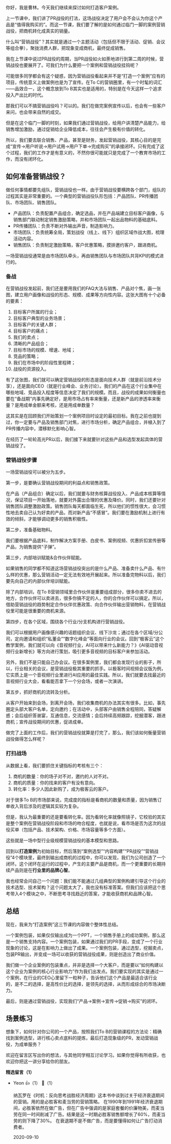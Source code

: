 你好，我是曹林。今天我们继续来探讨如何打造客户案例。

上一节课中，我们讲了PR战役的打法，这场战役决定了用户会不会认为你这个产品是“值得我购买的”。而这一节课，我们要了解的是如何通过临门一脚的案例营销战役，把商机转化成真实的销量。

什么叫“营销战役”？其实就是通过一个主题活动（包括但不限于活动、促销、会议等组合拳），聚拢消费人群，把现象变成商机，最终促成销售。

我在上节课中说过PR战役的周期，当PR战役如火如荼地进行到第二周的时候，营销战役也要展开了。可我们为什么要把一个案例和营销战役挂钩呢？

可能很多同学都会有这个疑惑，因为营销战役看起来并不是“打造一个案例”应有的项目，传统意义上做案例也是为了宣传。在To C的营销圈里，有一个时髦的词汇——品效合一，这个概念放到To B其实也是适用的，特别是在今天这样一个追求投入产出比的时代。

那我们可以不搞营销战役吗？可以的。我们在做完案例宣传以后，也会有一些客户来问，也会带来自然的成交。

但是在这个临门一脚的时刻，如果我们通过营销战役，给用户讲清楚产品能力，给销售增加激励，通过促销给企业降低成本，往往会产生极有价值的转化。

所以，我们要去联合销售、产品，甚至是财务，发起营销战役，其核心目的是完成“宣传→用户听说→用户试用→用户下单→完成购买”的承接闭环。只有完成了这个过程，我们的工作才是有意义的，不然你很可能就只是完成了一个教育市场的工作，而没有闭环化。

## 如何准备营销战役？

做任何事情都要先组队，营销战役也一样。由于营销战役要横跨各个部门，组队的过程其实是非常重要的。一个典型的营销战役队形包括：产品团队、PR传播团队、市场团队、销售团队。

- 产品团队：负责配置产品组合，确定选品，并在产品端建立目标客户画像，与销售部门联动制定销售激励策略，并和市场团队一起出品物料的基础底料。
- PR传播团队：负责不断对外输出声音，制造影响力。
- 市场团队：负责统筹全局，策划战役（线上、线下）组织区域作战大图，梳理活动内容。
- 销售团队：负责制定激励策略，客户优惠策略，摸排邀约客户，跟进商机。

一场营销战役通常是由市场团队牵头，再由销售团队与市场团队共背KPI的模式进行的。

### 备战

在营销战役发起前，我们还是要用我们的FAQ大法与销售、产品对个焦，画一张图，建立用户画像和战役的形态、规模、成果等方向性内容。这张大图有十个必备的要素：

01. 目标客户所属的行业；
02. 目标客户典型的业务场景；
03. 目标客户的关键人群；
04. 目标客户的痛点；
05. 我们的卖点；
06. 清晰的产品组合；
07. 目标市场的规模、增速、地域；
08. 竞品的策略；
09. 我们在市场中的阶段性里程碑；
10. 战役的资源投入。

有了这张图，我们就可以确定营销战役的形态是面向技术人群（就是前沿技术分享），还是面向CEO（就是行业峰会、业务讨论）。我们的产品在这个行业集中在哪些地域、竞品投入程度等信息决定了我们的规模。而且，战役的成果如何衡量也要在“备战期”内事先确定好，是用市场占有率来衡量，还是新产品的渗透率来衡量？是用成单金额来考核，还是用成单数量？

这其实是在回顾我们开始策划一个案例项目时设定的最初目标。我在之前也提到过，你一定要与产品及销售部门对焦，进行市场分析，确定产品组合，并植入到了PR传播内容中，潜移默化影响心智。

在经历了一轮轮高光PR以后，我们接下来就要针对这些产品和选型发起具体的营销战役了。

### 营销战役步骤

一场营销战役可以被分为五步。

第一步，是要确认营销战役期间的利益点和销售政策。

在产品（产品组合）确定以后，我们就要与财务核算战役投入、产品成本核算等情况，保证项目一开始落地，就要对外露出合理的优惠及降价。同时，我们还要针对销售团队调整激励政策。销售团队每天都面临生死，所以他们的惯性很大，会习惯性地去卖自己认为好卖的产品，而对新产品“不感冒”。我们要在激励机制上进行有效的倾斜，才能够调动更多的销售积极性。

第二步，准备基础物料。

我们要根据产品底料，制作解决方案手册、白皮书、案例视频、优惠折扣宣传册等产品，为销售提供“子弹”。

第三步，内部培训赋能&amp;合作伙伴赋能。

如果销售的同学都不知道这场营销战役突出的是什么产品、准备卖什么产品、有什么样的优惠，那么营销活动一定无法有效地开展起来。所以准备完物料以后，我们要先向自己的内部伙伴培训赋能。

除了内部培训，在To B营销领域里合作伙伴是重要组成部分，很多你卖不进去的地方，合作伙伴可以卖进去，很多你搞不定的人，你的合作伙伴可以搞定。所以，借助营销战役的趋势制定合作伙伴优惠政策、向合作伙伴输出营销物料，在营销战役里可能是很重要的商机来源。

第四步，在各个区域，围绕各个行业/分支机构进行营销战役。

我们可以根据用户画像感兴趣的话题组织会议、线下沙龙；通过在各个区域/分公司，定向邀请和组织“私董会”“数字化峰会”等面向行业的会议。回到“极客云”这个教学案例，我们就可以向《音视频行业，AI可以带来什么新能力？》《AI驱动音视频行业新增长》等方向进行策划，吸引更多音视频的目标客户来参加活动。

另外，我们不是只能自己办会议。在很多案例里，我们都会发现行业的影子，所以，行业相关的会议，是营销战役极其重要的抓手。以极客时间视频会议版为例，它实质上是一个音视频行业里进行AI应用的最佳实践。所以，我们就要去找最近的音视频行业大会，看看能否拿下一个分会场，或者一次演讲。

第五步，抓好商机的流转及分析。

从客户开始来到会场，到离开会场，我们收集商机的办法其实有很多。比如，事先圈定头部大客户名单，定向邀约；在活动中，头部客户由销售全程陪同，答疑解惑；会后组织答谢宴，互通信息，交流感情；会后持续高频跟踪，挖掘潜客，跟进商机；宣传战役期间的优惠，促进成单。

做完了上面的工作后，我们的营销战役就算是打完了，那么，我们该如何衡量营销战役做得怎么样呢？

### 打扫战场

从数据上看，我们要抓住关键指标的考核有三个：

1. 商机的数量：你的场子对不对，邀约的人对不对。
2. 商机的质量：你的找来的客户有没有意向。
3. 转化率：多少人因此新购了，成为极客云的客户。

对于很多To B的市场部来说，完成度的指标是看商机的数量和质量，因为销售订单收入背后涉及的逻辑其实较为复杂。

但是，我认为最重要的还是要看转化率。因为看转化率就像照镜子，它校验的其实是整个案例在营销战役阶段和市场的吻合程度，也就是说，看市场是否为这次的战役买单（包括产品、技术架构、价格、市场容量等多个方面）。

这些就是一场中型行业级规模营销战役的基本模型和思路。

回到以**打造案例**为初始目标，然后落到“案例选型”“内容构建”“PR战役”“营销战役”4个模块里，最终到输出成商机的过程中，你可以发现，我们为公司创造了一个闭环。这个闭环在运行的过程中，产生的主要产品是商机，而一个更重要的长期持续产品则是在**行业里的品牌心智**。

我也经常会问自己一个问题：我们能不能通过几组典型的案例构建引导这个行业的技术选型、技术架构？这个问题太大了，我也没有标准答案。但我们应该把这个思考带入4个模块之中，不断思考寻找趋近的答案，才能收获商机和品牌心智。

## 总结

现在，我来为“打造案例”这三节课的内容做个整体性总结。

一个案例包装，如果仅仅输出成为一个PPT，一个销售手册上的成功案例，那么这是一个销售支持内容。一个案例包装，如果通过我们的PR手段，变成了一个行业现象的讨论，这是在影响力上做出了成果。一个案例包装，通过选型，挖掘卖点，包装PR输出，并变成一场可以收获的营销战役成果，则是创造出了商业价值。

我们做一个企业案例的包装重点，并非是选择一个大客户，而是要以“如何构建以这个企业为案例的核心行业影响力”作为我们出发点。我们要实现的其实是通过一个案例，在行业的CEO心里留下一粒种子，告诉他们这个产品是最适合该行业的，是不二的选择，是高性价比的选择，是领先的选择，从而形成综合的市场决断力。

最后，则是通过营销战役，实现我们“产品→案例→宣传→促销→购买”的闭环。

## 场景练习

想象下，如何针对你公司的一个产品，按照我们To B的营销课程的方法论：精确找到案例选型，进行核心卖点底料的提炼，最后打造现象级的PR，发动营销战役，为成单服务？

欢迎在留言区写出你的想法，与其他同学相互讨论学习。如果你觉得有所收获，也欢迎你把这一讲分享给你的朋友。
<div><strong>精选留言（1）</strong></div><ul>
<li><span>Yeon</span> 👍（1） 💬（1）<p>纳瓦罗在《时机：反向思考战胜经济周期》这本书中谈到过关于经济衰退期间的营销。用的是必胜客和麦当劳的营销策略。
在1990年到1991年经济衰退期间，必胜客依然在做广告，但在广告中强调的是家庭套餐的价廉物美，而麦当劳在同一时间削减了广告。结果是这一时期必胜客销售额增长了60%，而麦当劳的则下降了30%。
在衰退期不是不做广告，而是要懂得如何让广告打动消费者。</p>2020-09-10</li><br/>
</ul>